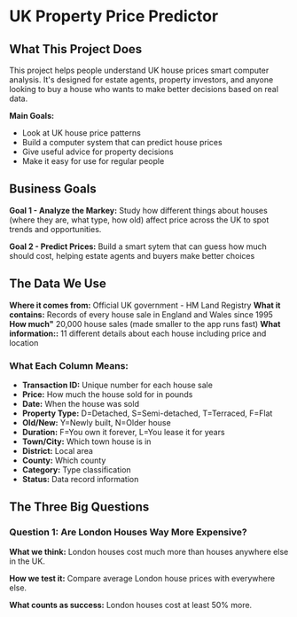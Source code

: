 # UK Property Price Predictor

## What This Project Does
This project helps people understand UK house prices smart computer analysis. It's designed for estate agents, property investors,
and anyone looking to buy a house who wants to make better decisions based on real data.

**Main Goals:**
- Look at UK house price patterns
- Build a computer system that can predict house prices
- Give useful advice for property decisions
- Make it easy for use for regular people

## Business Goals

**Goal 1 - Analyze the Markey:**
Study how different things about houses (where they are, what type, how old) affect price across the UK to spot trends and
opportunities.

**Goal 2 - Predict Prices:**
Build a smart sytem that can guess how much should cost, helping estate agents and buyers make better choices

## The Data We Use

**Where it comes from:** Official UK government - HM Land Registry
**What it contains:** Records of every house sale in England and Wales since 1995
**How much"** 20,000 house sales (made smaller to the app runs fast)
**What information::** 11 different details about each house including price and location

### What Each Column Means:
- **Transaction ID:** Unique number for each house sale
- **Price:** How much the house sold for in pounds
- **Date:** When the house was sold
- **Property Type:** D=Detached, S=Semi-detached, T=Terraced, F=Flat
- **Old/New:** Y=Newly built, N=Older house
- **Duration:** F=You own it forever, L=You lease it for years
- **Town/City:** Which town house is in
- **District:** Local area
- **County:** Which county
- **Category:** Type classification
- **Status:** Data record information

## The Three Big Questions

### Question 1: Are London Houses Way More Expensive?
**What we think:** London houses cost much more than houses anywhere else in the UK.

**How we test it:** Compare average London house prices with everywhere else.

**What counts as success:** London houses cost at least 50% more.
